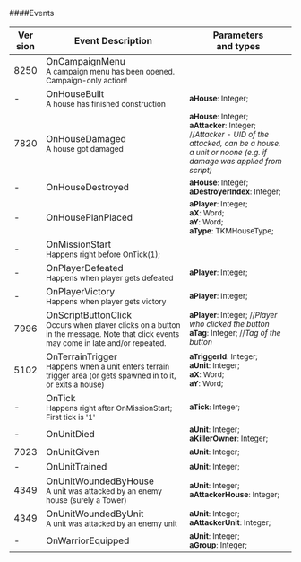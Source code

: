 ####Events

| Ver<br/>sion | Event Description | Parameters<br/>and types |
| ------- | ------------------------------------ | -------------- |
| 8250 | OnCampaignMenu<br/><sub> A campaign menu has been opened. Campaign-only action!</sub> | <sub></sub> |
| - | OnHouseBuilt<br/><sub> A house has finished construction</sub> | <sub>**aHouse**: Integer;</sub> |
| 7820 | OnHouseDamaged<br/><sub> A house got damaged</sub> | <sub>**aHouse**: Integer; <br/> **aAttacker**: Integer; //_Attacker - UID of the attacked, can be a house, a unit or noone (e.g. if damage was applied from script)_</sub> |
| - | OnHouseDestroyed<br/><sub></sub> | <sub>**aHouse**: Integer; <br/> **aDestroyerIndex**: Integer;</sub> |
| - | OnHousePlanPlaced<br/><sub></sub> | <sub>**aPlayer**: Integer; <br/> **aX**: Word; <br/> **aY**: Word; <br/> **aType**: TKMHouseType;</sub> |
| - | OnMissionStart<br/><sub> Happens right before OnTick(1);</sub> | <sub></sub> |
| - | OnPlayerDefeated<br/><sub> Happens when player gets defeated</sub> | <sub>**aPlayer**: Integer;</sub> |
| - | OnPlayerVictory<br/><sub> Happens when player gets victory</sub> | <sub>**aPlayer**: Integer;</sub> |
| 7996 | OnScriptButtonClick<br/><sub> Occurs when player clicks on a button in the message. Note that click events may come in late and/or repeated.</sub> | <sub>**aPlayer**: Integer; //_Player who clicked the button_ <br/> **aTag**: Integer; //_Tag of the button_</sub> |
| 5102 | OnTerrainTrigger<br/><sub> Happens when a unit enters terrain trigger area (or gets spawned in to it, or exits a house)</sub> | <sub>**aTriggerId**: Integer; <br/> **aUnit**: Integer; <br/> **aX**: Word; <br/> **aY**: Word;</sub> |
| - | OnTick<br/><sub> Happens right after OnMissionStart; First tick is '1'</sub> | <sub>**aTick**: Integer;</sub> |
| - | OnUnitDied<br/><sub></sub> | <sub>**aUnit**: Integer; <br/> **aKillerOwner**: Integer;</sub> |
| 7023 | OnUnitGiven<br/><sub></sub> | <sub>**aUnit**: Integer;</sub> |
| - | OnUnitTrained<br/><sub></sub> | <sub>**aUnit**: Integer;</sub> |
| 4349 | OnUnitWoundedByHouse<br/><sub> A unit was attacked by an enemy house (surely a Tower)</sub> | <sub>**aUnit**: Integer; <br/> **aAttackerHouse**: Integer;</sub> |
| 4349 | OnUnitWoundedByUnit<br/><sub> A unit was attacked by an enemy unit</sub> | <sub>**aUnit**: Integer; <br/> **aAttackerUnit**: Integer;</sub> |
| - | OnWarriorEquipped<br/><sub></sub> | <sub>**aUnit**: Integer; <br/> **aGroup**: Integer;</sub> |
